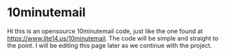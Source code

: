 # 10minutemail
Hi this is an opensource 10minutemail code, just like the one found at https://www.lite14.us/10minutemail. 
The code will be simple and straight to the point.
I will be editing this page later as we continue with the project.
